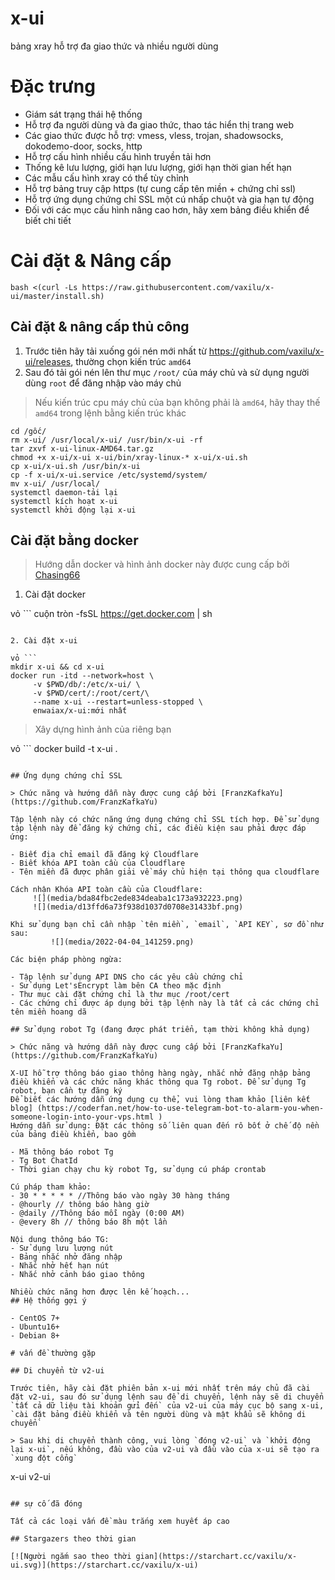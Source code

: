 # x-ui

bảng xray hỗ trợ đa giao thức và nhiều người dùng

# Đặc trưng

- Giám sát trạng thái hệ thống
- Hỗ trợ đa người dùng và đa giao thức, thao tác hiển thị trang web
- Các giao thức được hỗ trợ: vmess, vless, trojan, shadowsocks, dokodemo-door, socks, http
- Hỗ trợ cấu hình nhiều cấu hình truyền tải hơn
- Thống kê lưu lượng, giới hạn lưu lượng, giới hạn thời gian hết hạn
- Các mẫu cấu hình xray có thể tùy chỉnh
- Hỗ trợ bảng truy cập https (tự cung cấp tên miền + chứng chỉ ssl)
- Hỗ trợ ứng dụng chứng chỉ SSL một cú nhấp chuột và gia hạn tự động
- Đối với các mục cấu hình nâng cao hơn, hãy xem bảng điều khiển để biết chi tiết

# Cài đặt & Nâng cấp

```
bash <(curl -Ls https://raw.githubusercontent.com/vaxilu/x-ui/master/install.sh)
```

## Cài đặt & nâng cấp thủ công

1. Trước tiên hãy tải xuống gói nén mới nhất từ ​​https://github.com/vaxilu/x-ui/releases, thường chọn kiến ​​trúc `amd64`
2. Sau đó tải gói nén lên thư mục `/root/` của máy chủ và sử dụng người dùng `root` để đăng nhập vào máy chủ

> Nếu kiến ​​trúc cpu máy chủ của bạn không phải là `amd64`, hãy thay thế `amd64` trong lệnh bằng kiến ​​trúc khác

```
cd /gốc/
rm x-ui/ /usr/local/x-ui/ /usr/bin/x-ui -rf
tar zxvf x-ui-linux-AMD64.tar.gz
chmod +x x-ui/x-ui x-ui/bin/xray-linux-* x-ui/x-ui.sh
cp x-ui/x-ui.sh /usr/bin/x-ui
cp -f x-ui/x-ui.service /etc/systemd/system/
mv x-ui/ /usr/local/
systemctl daemon-tải lại
systemctl kích hoạt x-ui
systemctl khởi động lại x-ui
```

## Cài đặt bằng docker

> Hướng dẫn docker và hình ảnh docker này được cung cấp bởi [Chasing66](https://github.com/Chasing66)

1. Cài đặt docker

vỏ ```
cuộn tròn -fsSL https://get.docker.com | sh
```

2. Cài đặt x-ui

vỏ ```
mkdir x-ui && cd x-ui
docker run -itd --network=host \
     -v $PWD/db/:/etc/x-ui/ \
     -v $PWD/cert/:/root/cert/\
     --name x-ui --restart=unless-stopped \
     enwaiax/x-ui:mới nhất
```

> Xây dựng hình ảnh của riêng bạn

vỏ ```
docker build -t x-ui .
```

## Ứng dụng chứng chỉ SSL

> Chức năng và hướng dẫn này được cung cấp bởi [FranzKafkaYu](https://github.com/FranzKafkaYu)

Tập lệnh này có chức năng ứng dụng chứng chỉ SSL tích hợp. Để sử dụng tập lệnh này để đăng ký chứng chỉ, các điều kiện sau phải được đáp ứng:

- Biết địa chỉ email đã đăng ký Cloudflare
- Biết khóa API toàn cầu của Cloudflare
- Tên miền đã được phân giải về máy chủ hiện tại thông qua cloudflare

Cách nhận Khóa API toàn cầu của Cloudflare:
     ![](media/bda84fbc2ede834deaba1c173a932223.png)
     ![](media/d13ffd6a73f938d1037d0708e31433bf.png)

Khi sử dụng bạn chỉ cần nhập `tên miền`, `email`, `API KEY`, sơ đồ như sau:
         ![](media/2022-04-04_141259.png)

Các biện pháp phòng ngừa:

- Tập lệnh sử dụng API DNS cho các yêu cầu chứng chỉ
- Sử dụng Let'sEncrypt làm bên CA theo mặc định
- Thư mục cài đặt chứng chỉ là thư mục /root/cert
- Các chứng chỉ được áp dụng bởi tập lệnh này là tất cả các chứng chỉ tên miền hoang dã

## Sử dụng robot Tg (đang được phát triển, tạm thời không khả dụng)

> Chức năng và hướng dẫn này được cung cấp bởi [FranzKafkaYu](https://github.com/FranzKafkaYu)

X-UI hỗ trợ thông báo giao thông hàng ngày, nhắc nhở đăng nhập bảng điều khiển và các chức năng khác thông qua Tg robot. Để sử dụng Tg robot, bạn cần tự đăng ký
Để biết các hướng dẫn ứng dụng cụ thể, vui lòng tham khảo [liên kết blog] (https://coderfan.net/how-to-use-telegram-bot-to-alarm-you-when-someone-login-into-your-vps.html )
Hướng dẫn sử dụng: Đặt các thông số liên quan đến rô bốt ở chế độ nền của bảng điều khiển, bao gồm

- Mã thông báo robot Tg
- Tg Bot ChatId
- Thời gian chạy chu kỳ robot Tg, sử dụng cú pháp crontab

Cú pháp tham khảo:
- 30 * * * * * //Thông báo vào ngày 30 hàng tháng
- @hourly // thông báo hàng giờ
- @daily //Thông báo mỗi ngày (0:00 AM)
- @every 8h // thông báo 8h một lần

Nội dung thông báo TG:
- Sử dụng lưu lượng nút
- Bảng nhắc nhở đăng nhập
- Nhắc nhở hết hạn nút
- Nhắc nhở cảnh báo giao thông

Nhiều chức năng hơn được lên kế hoạch...
## Hệ thống gợi ý

- CentOS 7+
- Ubuntu16+
- Debian 8+

# vấn đề thường gặp

## Di chuyển từ v2-ui

Trước tiên, hãy cài đặt phiên bản x-ui mới nhất trên máy chủ đã cài đặt v2-ui, sau đó sử dụng lệnh sau để di chuyển, lệnh này sẽ di chuyển `tất cả dữ liệu tài khoản gửi đến` của v2-ui của máy cục bộ sang x-ui, `cài đặt bảng điều khiển và tên người dùng và mật khẩu sẽ không di chuyển`

> Sau khi di chuyển thành công, vui lòng `đóng v2-ui` và `khởi động lại x-ui`, nếu không, đầu vào của v2-ui và đầu vào của x-ui sẽ tạo ra `xung đột cổng`

```
x-ui v2-ui
```

## sự cố đã đóng

Tất cả các loại vấn đề màu trắng xem huyết áp cao

## Stargazers theo thời gian

[![Người ngắm sao theo thời gian](https://starchart.cc/vaxilu/x-ui.svg)](https://starchart.cc/vaxilu/x-ui)
